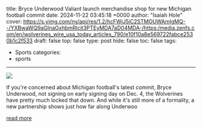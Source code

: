 title: Bryce Underwood Valiant launch merchandise shop for new Michigan football commit
date: 2024-11-22 03:45:18 +0000
author: "Isaiah Hole"
cover: https://s.yimg.com/ny/api/res/1.2/hcFWjJ5iC2STMOUWAmIgMQ--/YXBwaWQ9aGlnaGxhbmRlcjt3PTEyMDA7aD04MDA-/https:/media.zenfs.com/en/wolverines_wire_usa_today_articles_790/e10f10a8e569722fabce2530b1c2f533
draft: false
top: false
type: post
hide: false
toc: false
tags:
  - Sports
categories:
  - sports
---

![](https://s.yimg.com/ny/api/res/1.2/hcFWjJ5iC2STMOUWAmIgMQ--/YXBwaWQ9aGlnaGxhbmRlcjt3PTEyMDA7aD04MDA-/https:/media.zenfs.com/en/wolverines_wire_usa_today_articles_790/e10f10a8e569722fabce2530b1c2f533)

If you're concerned about Michigan football's latest commit, Bryce Underwood, not signing on early signing day on Dec. 4, the Wolverines have pretty much locked that down. And while it's still more of a formality, a new partnership shows just how far along Underwoo

[read more](https://wolverineswire.usatoday.com/2024/11/21/bryce-underwood-valiant-launch-merchandise-shop-for-new-michigan-football-commit/)
